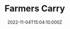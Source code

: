 ---
title: Farmers Carry
date: 2022-11-04T15:04:10.000Z
description: Articles on farmers carries
display: true
---